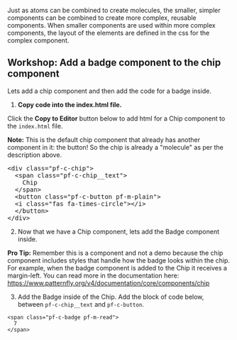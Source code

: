 Just as atoms can be combined to create molecules, the smaller, simpler components can be combined to create more complex, reusable components. When smaller components are used within more complex components, the layout of the elements are defined in the css for the complex component. 

## Workshop: Add a badge component to the chip component

Lets add a chip component and then add the code for a badge inside.

1) <strong>Copy code into the index.html file.</strong>

Click the <strong>Copy to Editor</strong> button below to add html for a Chip component to the `index.html` file.

<strong>Note:</strong> This is the default chip component that already has another component in it: the button! So the chip is already a "molecule" as per the description above.

<pre class="file" data-filename="index.html" data-target="replace">
&lt;div class=&quot;pf-c-chip&quot;&gt;
  &lt;span class=&quot;pf-c-chip__text&quot;&gt;
    Chip
  &lt;/span&gt;
  &lt;button class=&quot;pf-c-button pf-m-plain&quot;&gt;
  &lt;i class=&quot;fas fa-times-circle&quot;&gt;&lt;/i&gt;
  &lt;/button&gt;
&lt;/div&gt;
</pre>

2) Now that we have a Chip component, lets add the Badge component inside. 

<strong>Pro Tip:</strong> Remember this is a component and not a demo because the chip component includes styles that handle how the badge looks within the chip. For example, when the badge component is added to the Chip it receives a margin-left. You can read more in the documentation here: https://www.patternfly.org/v4/documentation/core/components/chip

3) Add the Badge inside of the Chip. Add the block of code below, between `pf-c-chip__text` and `pf-c-button`.

```
<span class="pf-c-badge pf-m-read">
  7
</span>
```
